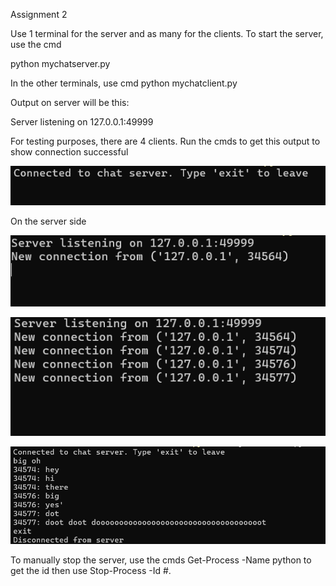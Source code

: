 Assignment 2


Use 1 terminal for the server and as many for the clients. To start the server, use the cmd


python mychatserver.py


In the other terminals, use cmd python mychatclient.py


Output on server will be this:


Server listening on 127.0.0.1:49999


For testing purposes, there are 4 clients. Run the cmds to get this output to show connection successful


![Opening Message](image-1.png)


On the server side


![Connection successful](image.png)


![All 4 clients](image-2.png)


![Client Leaves](image-3.png)


To manually stop the server, use the cmds Get-Process -Name python to get the id then use Stop-Process -Id #.









